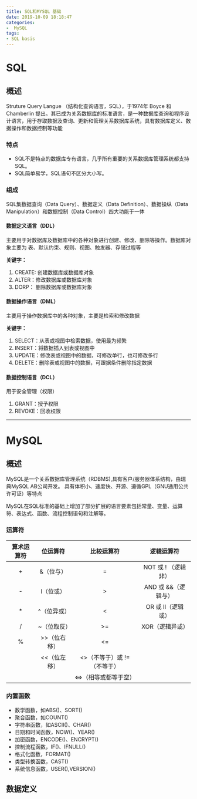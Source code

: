```yaml
---
title: SQL和MYSQL 基础
date: 2019-10-09 18:18:47
categories:
-  MySQL
tags:
- SQL basis
---
```

# SQL

## 概述

Struture Query Langue （结构化查询语言，SQL），于1974年 Boyce 和 Chamberlin 提出。其已成为关系数据库的标准语言，是一种数据库查询和程序设计语言，用于存取数据及查询、更新和管理关系数据库系统，具有数据库定义、数据操作和数据控制等功能

### 特点
- SQL不是特点的数据库专有语言，几乎所有重要的关系数据库管理系统都支持 SQL。
- SQL简单易学，SQL语句不区分大小写。

### 组成

SQL集数据查询（Data Query）、数据定义（Data Definition）、数据操纵（Data Manipulation）和数据控制（Data Control）四大功能于一体

#### 数据定义语言（DDL）

主要用于对数据库及数据库中的各种对象进行创建、修改、删除等操作。数据库对象主要为 表、默认约束、规则、视图、触发器、存储过程等

**关键字：**
1. CREATE: 创建数据库或数据库对象
2. ALTER：修改数据库或数据库对象
3. DORP： 删除数据库或数据库对象

#### 数据操作语言（DML）

主要用于操作数据库中的各种对象，主要是检索和修改数据

**关键字：**

1. SELECT：从表或视图中检索数据，使用最为频繁
2. INSERT：将数据插入到表或视图中
3. UPDATE：修改表或视图中的数据，可修改单行，也可修改多行
4. DELETE：删除表或视图中的数据，可跟据条件删除指定数据

#### 数据控制语言（DCL）
用于安全管理（权限）

1. GRANT：授予权限
2. REVOKE：回收权限


---


# MySQL

## 概述

MySQL是一个关系数据库管理系统（RDBMS),具有客户/服务器体系结构，由瑞典MySQL AB公司开发。 具有体积小、速度快、开源、遵循GPL（GNU通用公共许可证）等特点

MySQL在SQL标准的基础上增加了部分扩展的语言要素包括常量、变量、运算符、表达式、函数、流程控制语句和注解等。

### 运算符

<!-- 1. 算术运算符: +、-、*、/、%
2. 位运算符：&（位与）、|（位或）、^（位异或）、~（位取反）、>>（位右移）、<<（位左移）
3. 比较运算符：=、>、<、>=、<=、<>（不等于）、!=（不等于）、<=>（相等或都等于空）
4. 逻辑运算符：NOT 或 ! （逻辑非）、AND 或 &&（逻辑与）、OR 或 ||（逻辑或）、XOR（逻辑异或）
 -->
|算术运算符|位运算符|比较运算符|逻辑运算符
|:-:|:-:|:-:|:-:|
|+|&（位与）|=|NOT 或 ! （逻辑非）|
|-|l（位或）|>|AND 或 &&（逻辑与）|
|*|^（位异或）|<|OR 或 ll（逻辑或）|
|/|~（位取反）|>=|XOR（逻辑异或）|
|%|>>（位右移）|<=||
| |<<（位左移）|<>（不等于）或 !=（不等于）||
|||<=>（相等或都等于空）|||
### 内置函数

- 数学函数，如ABS()、SORT()
- 聚合函数，如COUNT()
- 字符串函数，如ASCII()、CHAR()
- 日期和时间函数，NOW()、YEAR()
- 加密函数，ENCODE()、ENCRYPT()
- 控制流程函数，IF()、IFNULL()
- 格式化函数，FORMAT()
- 类型转换函数，CAST()
- 系统信息函数，USER(),VERSION()

## 数据定义


